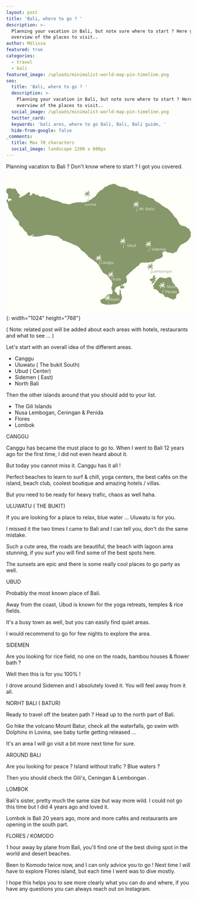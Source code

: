 ```yaml
---
layout: post
title: 'Bali, where to go ? '
description: >-
  Planning your vacation in Bali, but note sure where to start ? Here get an
  overview of the places to visit.. 
author: Mélissa
featured: true
categories:
  - travel
  - bali
featured_image: /uploads/minimalist-world-map-pin-timeline.png
seo:
  title: 'Bali, where to go ? '
  description: >-
    Planning your vacation in Bali, but note sure where to start ? Here get an
    overview of the places to visit.. 
  social_image: /uploads/minimalist-world-map-pin-timeline.png
  twitter_card:
  keywords: 'bali ares, where to go Bali, Bali, Bali guide, '
  hide-from-google: false
_comments:
  title: Max 70 characters
  social_image: landscape 1200 x 600px
---
```

Planning vacation to Bali ? Don't know where to start ? I got you covered.&nbsp;

![](/uploads/minimalist-world-map-pin-timeline.png){: width="1024" height="768"}

( Note: related post will be added about each areas with hotels, restaurants and what to see ... )&nbsp;

Let's start with an overall idea of the different areas.

* Canggu&nbsp;
* Uluwatu ( The bukit South)
* Ubud ( Center)&nbsp;
* Sidemen ( East)
* North Bali&nbsp;

Then the other islands around that you should add to your list.&nbsp;

* The Gili Islands
* Nusa Lembogan, Ceningan & Penida
* Flores
* Lombok



CANGGU&nbsp;

Canggu has became the must place to go to. When I went to Bali 12 years ago for the first time, I did not even heard about it.&nbsp;

But today you cannot miss it. Canggu has it all !

Perfect beaches to learn to surf & chill, yoga centers, the best cafés on the island, beach club, coolest boutique and amazing hotels / villas.&nbsp;

But you need to be ready for heavy trafic, chaos as well haha.&nbsp;



ULUWATU ( THE BUKIT)



If you are looking for a place to relax, blue water ... Uluwatu is for you.&nbsp;

I missed it the two times I came to Bali and I can tell you, don't do the same mistake.&nbsp;

Such a cute area, the roads are beautiful, the beach with lagoon area stunning, if you surf you will find some of the best spots here.&nbsp;

The sunsets are epic and there is some really cool places to go party as well.&nbsp;



UBUD&nbsp;

Probably the most known place of Bali.&nbsp;

Away from the coast, Ubud is known for the yoga retreats, temples & rice fields.&nbsp;

It's a busy town as well, but you can easily find quiet areas.&nbsp;

I would recommend to go for few nights to explore the area.&nbsp;



SIDEMEN

Are you looking for rice field, no one on the roads, bambou houses & flower bath ?&nbsp;

Well then this is for you 100% !

I drove around Sidemen and I absolutely loved it. You will feel away from it all.&nbsp;



NORHT BALI ( BATUR)

Ready to travel off the beaten path ? Head up to the north part of Bali.&nbsp;

Go hike the volcano Mount Batur, check all the waterfalls, go swim with Dolphins in Lovina, see baby turtle getting released ...&nbsp;

It's an area I will go visit a bit more next time for sure.&nbsp;

AROUND BALI

Are you looking for peace ? Island without trafic ? Blue waters ?&nbsp;

Then you should check the Gili's, Ceningan & Lembongan .

LOMBOK

Bali's sister, pretty much the same size but way more wild. I could not go this time but I did 4 years ago and loved it.&nbsp;

Lombok is Bali 20 years ago, more and more cafés and restaurants are opening in the south part.&nbsp;



FLORES / KOMODO

1 hour away by plane from Bali, you'll find one of the best diving spot in the world and desert beaches.&nbsp;

Been to Komodo twice now, and I can only advice you to go ! Next time I will have to explore Flores island, but each time I went was to dive mostly.&nbsp;



I hope this helps you to see more clearly what you can do and where, if you have any questions you can always reach out on Instagram.&nbsp;